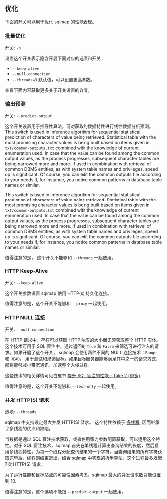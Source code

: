 ## 优化

下面的开关可以用于优化 sqlmap 的性能表现。

### 批量优化

开关: `-o`

设置这个开关表示隐含开启下面对应的选项和开关：

* `--keep-alive`
* `--null-connection`
* `--threads=3` 默认值，可以设置更高参数。

查看下面内容获取更多关于开关设置的详情。

### 输出预测

开关: `--predict-output`

这个开关设置用于推导性算法，可对获取的数据特性进行线性数据分析预测。
This switch is used in inference algorithm for sequential statistical prediction of characters of value being retrieved. Statistical table with the most promising character values is being built based on items given in `txt/common-outputs.txt` combined with the knowledge of current enumeration used. In case that the value can be found among the common output values, as the process progresses, subsequent character tables are being narrowed more and more. If used in combination with retrieval of common DBMS entities, as with system table names and privileges, speed up is significant. Of course, you can edit the common outputs file according to your needs if, for instance, you notice common patterns in database table names or similar.

This switch is used in inference algorithm for sequential statistical prediction of characters of value being retrieved. Statistical table with the most promising character values is being built based on items given in `txt/common-outputs.txt` combined with the knowledge of current enumeration used. In case that the value can be found among the common output values, as the process progresses, subsequent character tables are being narrowed more and more. If used in combination with retrieval of common DBMS entities, as with system table names and privileges, speed up is significant. Of course, you can edit the common outputs file according to your needs if, for instance, you notice common patterns in database table names or similar.

值得注意的是， 这个开关不能够和 `--threads` 一起使用。

### HTTP Keep-Alive

开关: `--keep-alive`

这个开关参数设置 sqlmap 使用 HTTP(s) 持久化连接。

值得注意的是，这个开关不能够和 `--proxy` 一起使用。

### HTTP NULL 连接

开关: `--null-connection`

在 HTTP 请求中，存在可以获取 HTTP 响应的大小而无须获取整个 HTTP 实体。这个技术可用于 SQL 盲注中，通过返回的 `True` 和 `False` 来筛选可进行注入的请求。如果开启了这个开关， sqlmap 会使用两种不同的 NULL 连接技术：`Range`  和 `HEAD`， 用于测试和渗透目标。如果目标服务器能够满足其中之一的请求方式，那将能够减小带宽通讯，加速整个入侵过程。

这些技术的相关详情可见白皮书 [提升 SQL 盲注的性能 - Take 2 (带宽)](http://www.wisec.it/sectou.php?id=472f952d79293).

值得注意的是，这个开关不能够和 `--text-only` 一起使用。

### 并发 HTTP(S) 请求

选项: `--threads`

sqlmap 中支持设定最大并发 HTTP(S) 请求。 
这个特性依赖于 [多线程](http://en.wikipedia.org/wiki/Multithreading), 因而继承了多线程的优点和缺陷。

当数据是通过 SQL 盲注技术获取，或者使用蛮力参数配置获取，可以运用这个特性。对于 SQL 盲注技术，sqlmap 首先在单线程计算出查询结果的长度，然后启用多线程特性，为每一个线程分配查询结果的一个字符。当查询结果的所有字符获取完毕后，线程则结束退出，结合 sqlmap 中实现的折半算法，这个过程最多发起 7次 HTTP(S) 请求。

为了运行性能和目标站点的可靠性因素考虑，sqlmap 最大的并发请求数只能设置到 10.

值得注意的是，这个选项不能跟 `--predict-output` 一起使用。
